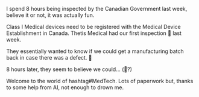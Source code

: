I spend 8 hours being inspected by the Canadian Government last week, believe it or not, it was actually fun.

Class I Medical devices need to be registered with the Medical Device Establishment in Canada. Thetis Medical had our first inspection 🔬 last week.

They essentially wanted to know if we could get a manufacturing batch back in case there was a defect. 🧨

8 hours later, they seem to believe we could... (🥳?)

Welcome to the world of hashtag#MedTech. Lots of paperwork but, thanks to some help from AI, not enough to drown me.

